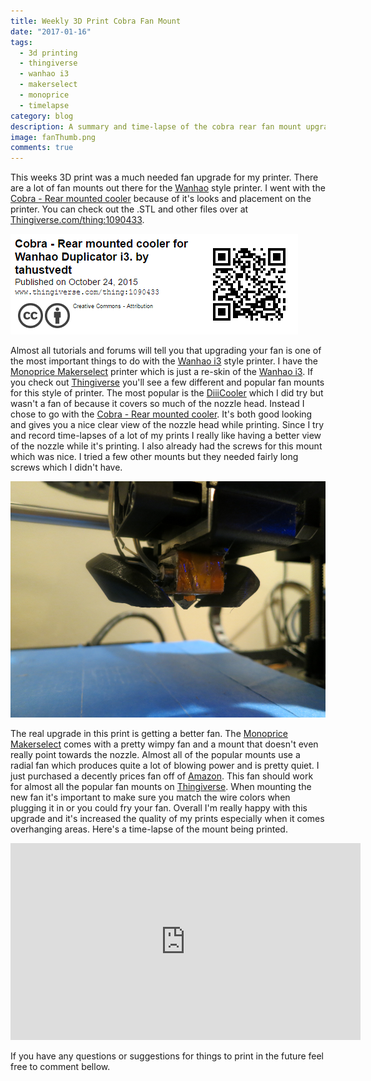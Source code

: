 ```yaml
---
title: Weekly 3D Print Cobra Fan Mount
date: "2017-01-16"
tags: 
  - 3d printing
  - thingiverse
  - wanhao i3
  - makerselect
  - monoprice
  - timelapse
category: blog
description: A summary and time-lapse of the cobra rear fan mount upgrade for the wanhao i3 3D printer.
image: fanThumb.png
comments: true
---
```


This weeks 3D print was a much needed fan upgrade for my printer. There are a lot of fan mounts out there for the [Wanhao][wanhao] style printer. I went with the [Cobra - Rear mounted cooler][thingiverse] because of it's looks and placement on the printer. You can check out the .STL and other files over at [Thingiverse.com/thing:1090433][thingiverse].

![Thingiverse details](thingiverseData.png)

Almost all tutorials and forums will tell you that upgrading your fan is one of the most important things to do with the [Wanhao i3][wanhao] style printer. I have the [Monoprice Makerselect][makerselect] printer which is just a re-skin of the [Wanhao i3][wanhao]. If you check out [Thingiverse][thingLink] you'll see a few different and popular fan mounts for this style of printer. The most popular is the [DiiiCooler](http://www.thingiverse.com/thing:1025471) which I did try but wasn't a fan of because it covers so much of the nozzle head. Instead I chose to go with the [Cobra - Rear mounted cooler][thingiverse]. It's both good looking and gives you a nice clear view of the nozzle head while printing. Since I try and record time-lapses of a lot of my prints I really like having a better view of the nozzle while it's printing. I also already had the screws for this mount which was nice. I tried a few other mounts but they needed fairly long screws which I didn't have.

![Front view of the new fan mount](fanFront.png)

The real upgrade in this print is getting a better fan. The [Monoprice Makerselect][makerselect] comes with a pretty wimpy fan and a mount that doesn't even really point towards the nozzle. Almost all of the popular mounts use a radial fan which produces quite a lot of blowing power and is pretty quiet. I just purchased a decently prices fan off of [Amazon](https://www.amazon.com/gp/product/B00H6VM83I/ref=oh_aui_search_detailpage?ie=UTF8&psc=1). This fan should work for almost all the popular fan mounts on [Thingiverse][thingLink]. When mounting the new fan it's important to make sure you match the wire colors when plugging it in or you could fry your fan. Overall I'm really happy with this upgrade and it's increased the quality of my prints especially when it comes overhanging areas. Here's a time-lapse of the mount being printed.

<iframe width="560" height="315" src="https://www.youtube.com/embed/Yo8JGvpMMv0" frameborder="0" allowfullscreen></iframe>

If you have any questions or suggestions for things to print in the future feel free to comment bellow.

[wanhao]: http://wanhaousa.com/
[thingiverse]: http://www.thingiverse.com/thing:1090433
[makerselect]: https://www.monoprice.com/product?p_id=13860
[thingLink]: http://www.thingiverse.com/

